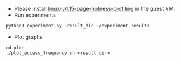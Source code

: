 * Please install [linux-v4.15-page-hotness-profiling](https://github.com/casys-kaist/linux-v4.15-page-hotness-profiling) in the guest VM.
* Run experiments
```
python3 experiment.py -result_dir ~/experiment-results
```
* Plot graphs
```
cd plot
./plot_access_frequency.sh <result dir>
```
